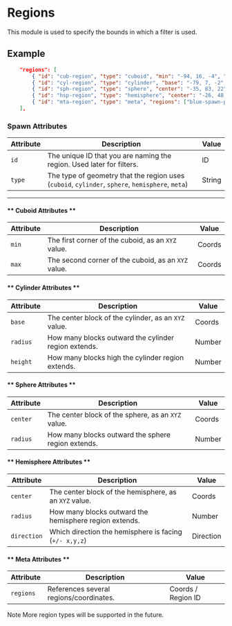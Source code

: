 # Regions

This module is used to specify the bounds in which a filter is used.

## Example

```json
	"regions": [
		{ "id": "cub-region", "type": "cuboid", "min": "-94, 16, -4", "max": "-103, 23, 4" },
		{ "id": "cyl-region", "type": "cylinder", "base": "-79, 7, -2", "radius": 3, "height": 6 },
		{ "id": "sph-region", "type": "sphere", "center": "-35, 83, 22", "radius": 5 },
		{ "id": "hsp-region", "type": "hemisphere", "center": "-26, 48, 24", "radius": 8, "direction": "-x"},
		{ "id": "mta-region", "type": "meta", "regions": ["blue-spawn-protection", "red-spawn-protection"]}
	],
```

### Spawn Attributes

| Attribute | Description                                                                                       | Value    |
|-----------|---------------------------------------------------------------------------------------------------|----------|
| `id`      | The unique ID that you are naming the region. Used later for filters.                             | ID       |
| `type`    | The type of geometry that the region uses (`cuboid`, `cylinder`, `sphere`, `hemisphere`, `meta`)  | String   |

---

#### ** Cuboid Attributes **

| Attribute | Description                                                           | Value    |
|-----------|-----------------------------------------------------------------------|----------|
| `min`     | The first corner of the cuboid, as an `XYZ` value.                    | Coords   |
| `max`     | The second corner of the cuboid, as an `XYZ` value.                   | Coords   |

#### ** Cylinder Attributes **

| Attribute | Description                                                           | Value    |
|-----------|-----------------------------------------------------------------------|----------|
| `base`    | The center block of the cylinder, as an `XYZ` value.                  | Coords   |
| `radius`  | How many blocks outward the cylinder region extends.                  | Number   |
| `height`  | How many blocks high the cylinder region extends.                     | Number   |

#### ** Sphere Attributes **

| Attribute | Description                                                           | Value    |
|-----------|-----------------------------------------------------------------------|----------|
| `center`  | The center block of the sphere, as an `XYZ` value.                    | Coords   |
| `radius`  | How many blocks outward the sphere region extends.                    | Number   |

#### ** Hemisphere Attributes **

| Attribute | Description                                                           | Value    |
|-----------|-----------------------------------------------------------------------|----------|
| `center`  | The center block of the hemisphere, as an `XYZ` value.                | Coords   |
| `radius`  | How many blocks outward the hemisphere region extends.                | Number   |
| `direction`| Which direction the hemisphere is facing (`+/- x,y,z`)               | Direction|

#### ** Meta Attributes **

| Attribute | Description                                                           | Value    |
|-----------|-----------------------------------------------------------------------|----------|
| `regions` | References several regions/coordinates.                               | Coords / Region ID   |

<span class="label label-note">Note</span> More region types will be supported in the future.
